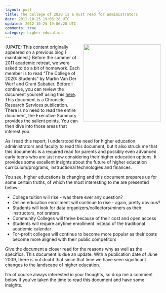 ```yaml
---
layout: post
title: The College of 2020 is a must read for administrators
date: 2012-10-25 19:06:28 UTC
updated: 2012-10-25 19:06:28 UTC
comments: true
category: higher-education
---
```


<img style="margin-left: 10px; margin-bottom: 10px;" src="http://1.bp.blogspot.com/-b5Hdx01Axn4/TgJt8-Ac0MI/AAAAAAAA3CQ/dl9SQ6f62bI/s200/Screen+shot+2011-06-22+at+6.33.55+PM.PNG" align="right" width="250" />{UPATE: This content originally appeared on a previous blog I maintained.} Before the summer of 2011 academic retreat, we were asked to do a bit of homework. Each member is to read “The College of 2020: Students” by Martin Van Der Werf and Grant Sabatier. Before I continue, you can review the document yourself using this [here](http://goo.gl/8PZBS). This document is a Chronicle Research Services publication. There is no need to read the entire document, the Executive Summary provides the salient points. You can then dive into those areas that interest you.

As I read this report, I understood the need for higher education administrators and faculty to read this document, but it also struck me that this documents is a required read for parents and possibly even advanced early teens who are just now considering their higher education options. It provides some excellent insights about the future of higher education curriculum/programs, instructional technologies and finances.

You see, higher educations is changing and this document prepares us for some certain truths, of which the most interesting to me are presented below:

* College tuition will rise - was there ever any question?
* Online education enrollment will continue to rise - again, pretty obvious?
* Students will look for data organizers/collectors/miners as their instructors, not orators
* Community Colleges will thrive because of their cost and open access
* Students will require anytime enrollment instead of the traditional academic calendar
* For-profit colleges will continue to become more popular as their costs become more aligned with their public competitors

Give the document a closer read for the reasons why as well as the specifics. This document is due an update. With a publication date of June 2009, there is not doubt that since that time we have seen significant changes to the landscape of higher education.

I’m of course always interested in your thoughts, so drop me a comment below if you’ve taken the time to read this document and have some insights.
